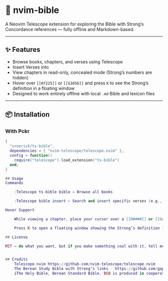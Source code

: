 # 📖 nvim-bible

A Neovim Telescope extension for exploring the Bible with Strong’s Concordance references — fully offline and Markdown-based.

---

## ✨ Features

- Browse books, chapters, and verses using Telescope
- Insert Verses into 
- View chapters in read-only, concealed mode (Strong’s numbers are hidden)
- Hover over `[[H7225]]` or `[[G3056]]` and press `K` to see the Strong’s definition in a floating window
- Designed to work entirely offline with local `.md` Bible and lexicon files

---

## 📦 Installation

### With Pckr

```lua
{
  "sroerick/ts-bible",
  dependencies = { "nvim-telescope/telescope.nvim" },
  config = function()
    require("telescope").load_extension("ts-bible")
  end,
}

## Usage
Commands

    :Telescope ts-bible bible — Browse all books

    :Telescope bible insert — Search and insert specific verses (e.g., John 3:16-18)

Hover Support

    While viewing a chapter, place your cursor over a [[H####]] or [[G####]] tag

    Press K to open a floating window showing the Strong’s definition from your local concordance

## License

MIT — do what you want, but if you make something cool with it, tell me!


## Credits
    Telescope.nvim https://github.com/nvim-telescope/telescope.nvim
    The Berean Study Bible with Strong’s links - https://github.com/gapmiss/berean-study-bible-with-strongs
    iThe Holy Bible, Berean Standard Bible, BSB is produced in cooperation with Bible Hub, Discovery Bible, OpenBible.com, and the Berean Bible Translation Committee. This text of God's Word has been dedicated to the public domain.j
